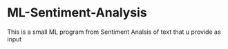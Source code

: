 # ML-Sentiment-Analysis
This is a small ML program from Sentiment Analsis of text that u provide as input
